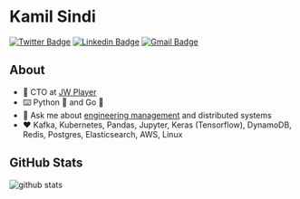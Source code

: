 # Kamil Sindi

[![Twitter Badge](https://img.shields.io/badge/-kamilsindi-1ca0f1?style=flat-square&logo=twitter&logoColor=white&link=https://twitter.com/kamilsindi)](https://twitter.com/kamilsindi)  [![Linkedin Badge](https://img.shields.io/badge/-kamilsindi-blue?style=flat-square&logo=Linkedin&logoColor=white&link=https://www.linkedin.com/in/kamilsindi//)](https://www.linkedin.com/in/kamilsindi/) [![Gmail Badge](https://img.shields.io/badge/-kamil@jwplayer.com-c14438?style=flat-square&logo=Gmail&logoColor=white&link=mailto:kamil@jwplayer.com)](mailto:kamil@jwplayer.com)

## About

- :office: CTO at [JW Player](https://www.jwplayer.com/)
- :keyboard: Python :snake: and Go :hamster:
- :speech_balloon: Ask me about [engineering management](https://github.com/ksindi/managers-playbook) and distributed systems
- :heart: Kafka, Kubernetes, Pandas, Jupyter, Keras (Tensorflow), DynamoDB, Redis, Postgres, Elasticsearch, AWS, Linux

## GitHub Stats

![github stats](https://github-readme-stats.vercel.app/api?username=ksindi&show_icons=true&count_private=true&hide_title=true)
